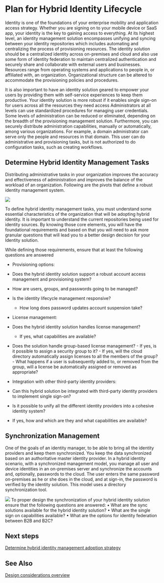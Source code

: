<properties
    pageTitle="Azure Active Directory hybrid identity design considerations - Determine hybrid identity management tasks | Microsoft Azure"
    description="With Conditional access control, Azure Active Directory checks the specific conditions you pick when authenticating the user and before allowing access to the application. Once those conditions are met, the user is authenticated and allowed access to the application."
    documentationCenter=""
    services="active-directory"
    authors="femila"
    manager="stevenpo"
    editor=""/>

<tags
    ms.service="active-directory"
    ms.devlang="na"
    ms.topic="article"
    ms.tgt_pltfrm="na"
    ms.workload="identity" 
    ms.date="11/11/2015"
    ms.author="femila"/>

# Plan for Hybrid Identity Lifecycle 

Identity is one of the foundations of your enterprise mobility and application access strategy. Whether you are signing on to your mobile device or SaaS app, your identity is the key to gaining access to everything. At its highest level, an identity management solution encompasses unifying and syncing between your identity repositories which includes automating and centralizing the process of provisioning resources. The identity solution should be a centralized identity across on-premises and cloud and also use some form of identity federation to maintain centralized authentication and securely share and collaborate with external users and businesses. Resources range from operating systems and applications to people in, or affiliated with, an organization. Organizational structure can be altered to accommodate the provisioning policies and procedures.

It is also important to have an identity solution geared to empower your users by providing them with self-service experiences to keep them productive. Your identity solution is more robust if it enables single sign-on for users across all the resources they need access Administrators at all levels can use standardized procedures for managing user credentials. Some levels of administration can be reduced or eliminated, depending on the breadth of the provisioning management solution. Furthermore, you can securely distribute administration capabilities, manually or automatically, among various organizations. For example, a domain administrator can serve only the people and resources in that domain. This user can do administrative and provisioning tasks, but is not authorized to do configuration tasks, such as creating workflows.


## Determine Hybrid Identity Management Tasks
Distributing administrative tasks in your organization improves the accuracy and effectiveness of administration and improves the balance of the workload of an organization. Following are the pivots that define a robust identity management system.

 ![](./media/hybrid-id-design-considerations/Identity_management_considerations.png)


To define hybrid identity management tasks, you must understand some essential characteristics of the organization that will be adopting hybrid identity. It is important to understand the current repositories being used for identity sources. By knowing those core elements, you will have the foundational requirements and based on that you will need to ask more granular questions that will lead you to a better design decision for your Identity solution.  

While defining those requirements, ensure that at least the following questions are answered

- Provisioning options: 
 - Does the hybrid identity solution support a robust account access management and provisioning system?
 - How are users, groups, and passwords going to be managed?
 - Is the identity lifecycle management responsive? 
      - How long does password updates account suspension take?
      
- License management: 
 - Does the hybrid identity solution handles license management?
     - If yes, what capabilities are available?
- Does the solution handle group-based license management? 
      - If yes, is it possible to assign a security group to it? 
       - If yes, will the cloud directory automatically assign licenses to all the members of the group? 
        - What happens if a user is subsequently added to, or removed from the group, will a license be automatically assigned or removed as appropriate? 

- Integration with other third-party identity providers:
- Can this hybrid solution be integrated with third-party identity providers to implement single sign-on?
- Is it possible to unify all the different identity providers into a cohesive identity system?
- If yes, how and which are they and what capabilities are available?

## Synchronization Management
One of the goals of an identity manager, to be able to bring all the identity providers and keep them synchronized. You keep the data synchronized based on an authoritative master identity provider. In a hybrid identity scenario, with a synchronized management model, you manage all user and device identities in an on-premises server and synchronize the accounts and, optionally, passwords to the cloud. The user enters the same password on-premises as he or she does in the cloud, and at sign-in, the password is verified by the identity solution. This model uses a directory synchronization tool.
 
![](./media/hybrid-id-design-considerations/Directory_synchronization.png)
To proper design the synchronization of your hybrid identity solution ensure that the following questions are answered:
•   What are the sync solutions available for the hybrid identity solution?
•   What are the single sign on capabilities available?
•   What are the options for identity federation between B2B and B2C?

## Next steps
[Determine hybrid identity management adoption strategy](active-directory-hybrid-identity-design-considerations-lifecycle-adoption-strategy.md)


## See Also
[Design considerations overview](active-directory-hybrid-identity-design-considerations-overview.md)





<!--HONumber=Apr16_HO1-->


